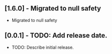 ## [1.6.0] - Migrated to null safety

* Migrated to null safety


## [0.0.1] - TODO: Add release date.

* TODO: Describe initial release.
